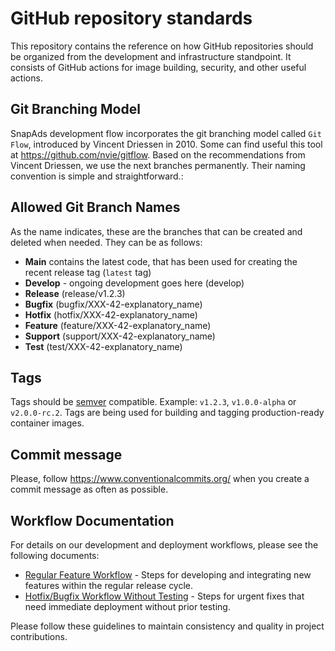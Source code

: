 # GitHub repository standards
This repository contains the reference on how GitHub repositories should be organized from the development and infrastructure standpoint. It consists of GitHub actions for image building, security, and other useful actions.

## Git Branching Model
SnapAds development flow incorporates the git branching model called `Git Flow`, introduced by Vincent Driessen in 2010. Some can find useful this tool at https://github.com/nvie/gitflow. Based on the recommendations from Vincent Driessen, we use the next branches permanently. Their naming convention is simple and straightforward.:

## Allowed Git Branch Names
As the name indicates, these are the branches that can be created and deleted when needed. They can be as follows:

- **Main** contains the latest code, that has been used for creating the recent release tag (`latest` tag)
- **Develop** - ongoing development goes here (develop)
- **Release** (release/v1.2.3)
- **Bugfix** (bugfix/XXX-42-explanatory_name)
- **Hotfix** (hotfix/XXX-42-explanatory_name)
- **Feature** (feature/XXX-42-explanatory_name)
- **Support** (support/XXX-42-explanatory_name)
- **Test** (test/XXX-42-explanatory_name)

## Tags
Tags should be [semver](https://semver.org/) compatible. Example: `v1.2.3`, `v1.0.0-alpha` or `v2.0.0-rc.2`. Tags are being used for building and tagging production-ready container images.

## Commit message
Please, follow https://www.conventionalcommits.org/ when you create a commit message as often as possible.

## Workflow Documentation

For details on our development and deployment workflows, please see the following documents:

- [Regular Feature Workflow](flows/regular_feature.md) - Steps for developing and integrating new features within the regular release cycle.
- [Hotfix/Bugfix Workflow Without Testing](flows/hotfix_bugfix_without_testing.md) - Steps for urgent fixes that need immediate deployment without prior testing.

Please follow these guidelines to maintain consistency and quality in project contributions.